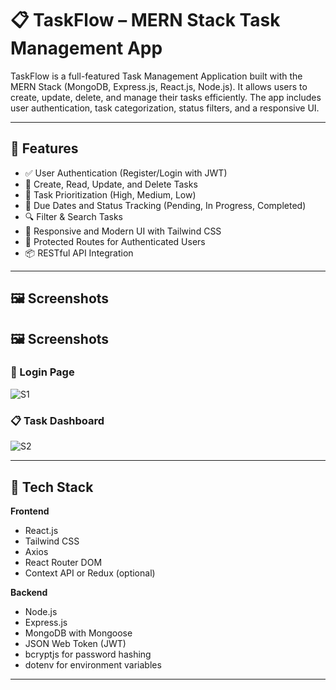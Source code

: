 # 📋 TaskFlow – MERN Stack Task Management App

TaskFlow is a full-featured Task Management Application built with the MERN Stack (MongoDB, Express.js, React.js, Node.js). It allows users to create, update, delete, and manage their tasks efficiently. The app includes user authentication, task categorization, status filters, and a responsive UI.

---

## 🚀 Features

- ✅ User Authentication (Register/Login with JWT)
- 📝 Create, Read, Update, and Delete Tasks
- 📌 Task Prioritization (High, Medium, Low)
- 📅 Due Dates and Status Tracking (Pending, In Progress, Completed)
- 🔍 Filter & Search Tasks
- 🎨 Responsive and Modern UI with Tailwind CSS
- 🔐 Protected Routes for Authenticated Users
- 📦 RESTful API Integration

---

## 🖼️ Screenshots
## 🖼️ Screenshots

### 🔐 Login Page
![S1](./screenshots/s1.png)

### 📋 Task Dashboard
![S2](./screenshots/s2.png)

---

## 🧰 Tech Stack

**Frontend**  
- React.js  
- Tailwind CSS  
- Axios  
- React Router DOM  
- Context API or Redux (optional)

**Backend**  
- Node.js  
- Express.js  
- MongoDB with Mongoose  
- JSON Web Token (JWT)  
- bcryptjs for password hashing  
- dotenv for environment variables

---
